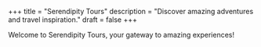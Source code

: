+++
title = "Serendipity Tours"
description = "Discover amazing adventures and travel inspiration."
draft = false
+++

Welcome to Serendipity Tours, your gateway to amazing experiences!